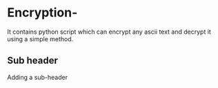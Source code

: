 # Encryption-
It contains python script which can encrypt any ascii text and decrypt it using a simple method.

## Sub header
Adding a sub-header
